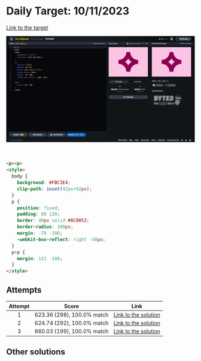 # Daily Target: 10/11/2023

[Link to the target](https://cssbattle.dev/play/4ZiJnB6NjQA9WhzqE1D3)

![img](../images/target-solution/daily-target_2023-11-10.png)

<br>

```html
<p><p>
<style>
  body {
    background: #FBC3E4;
    clip-path: inset(42px+92px);
  }
  p {
    position: fixed;
    padding: 80 120;
    border: 40px solid #8C0052;
    border-radius: 200px;
    margin: -78 -108;
    -webkit-box-reflect: right -40px;
  }
  p+p {
    margin: 122 -108;
  }
</style>
```

## Attempts
| Attempt | Score | Link |
|:-:|:-:|:-:|
| 1 | 623.36 {298}, 100.0% match | [Link to the solution](../html/daily-target_2023-11-10_attempt-01.html) |
| 2 | 624.74 {292}, 100.0% match | [Link to the solution](../html/daily-target_2023-11-10_attempt-02.html) |
| 3 | 660.03 {199}, 100.0% match | [Link to the solution](../html/daily-target_2023-11-10_attempt-03.html) |

## Other solutions
